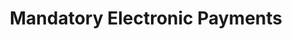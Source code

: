 ---
order: 7
spoke: More Resources
href: https://www.benefits.va.gov/INSURANCE/payments-eft.asp
title: Mandatory Electronic Payments
private: true
---